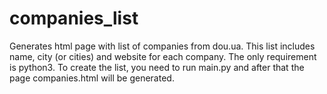 # companies_list
Generates html page with list of companies from dou.ua. This list includes name, city (or cities) and website for each company.
The only requirement is python3.
To create the list, you need to run main.py and after that the page companies.html will be generated.

